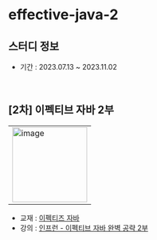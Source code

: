 # effective-java-2
## 스터디 정보
- 기간 : 2023.07.13 ~ 2023.11.02

<br/> 

## [2차] 이펙티브 자바 2부
<table><tr><td>
    <img width="150" alt="image" src="https://user-images.githubusercontent.com/87924260/228149392-17e6d0cb-3f0b-4f4a-a31c-ada47cadb719.png">
</td></tr></table>

- 교재 : [이펙티즈 자바](https://www.aladin.co.kr/shop/wproduct.aspx?ItemId=171196410)
- 강의 : [인프런 - 이펙티브 자바 완벽 공략 2부](https://www.inflearn.com/course/%EC%9D%B4%ED%8E%99%ED%8B%B0%EB%B8%8C-%EC%9E%90%EB%B0%94-2)
